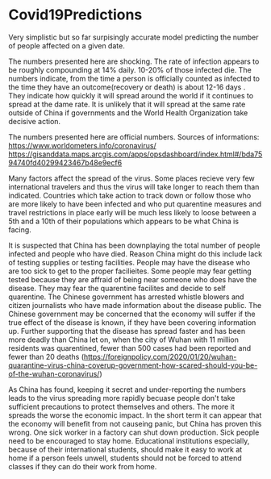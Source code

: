 # Covid19Predictions
Very simplistic but so far surpisingly accurate model predicting the number of people affected on a given date.

The numbers presented here are shocking.  The rate of infection appears to be roughly compounding at 14% daily.  10-20% of those infected die.  The numbers indicate, from the time a person is officially counted as infected to the time they have an outcome(recovery or death) is about 12-16 days .  They indicate how quickly it will spread around the world if it continues to spread at the dame rate.  It is unlikely that it will spread at the same rate outside of China if governments and the World Health Organization take decisive action.

The numbers presented here are official numbers.
Sources of informations: 
  https://www.worldometers.info/coronavirus/
  https://gisanddata.maps.arcgis.com/apps/opsdashboard/index.html#/bda7594740fd40299423467b48e9ecf6

Many factors affect the spread of the virus.  Some places recieve very few international travelers and thus the virus will take longer to reach them than indicated.  Countries which take action to track down or follow those who are more likely to have been infected and who put quarentine measures and travel restrictions in place early will be much less likely to loose between a 5th and a 10th of their populations which appears to be what China is facing.  

It is suspected that China has been downplaying the total number of people infected and people who have died.  Reason China might do this include lack of testing supplies or testing facilities.  People may have the disease who are too sick to get to the proper facilieites.  Some people may fear getting tested because they are affraid of being near someone who does have the disease.  They may fear the quarentine facilites and decide to self quarentine.  The Chinese government has arrested whistle blowers and citizen journalists who have made information about the disease public.  The Chinese government may be concerned that the economy will suffer if the true effect of the disease is known, if they have been covering information up.  Further supporting that the disease has spread faster and has been more deadly than China let on, when the city of Wuhan with 11 million residents was quarentined, fewer than 500 cases had been reported and fewer than 20 deaths (https://foreignpolicy.com/2020/01/20/wuhan-quarantine-virus-china-coverup-government-how-scared-should-you-be-of-the-wuhan-coronavirus/)

As China has found, keeping it secret and under-reporting the numbers leads to the virus spreading more rapidly becuase people don't take sufficient precautions to protect themselves and others.  The more it spreads the worse the economic impact.  In the short term it can appear that the economy will benefit from not causeing panic, but China has proven this wrong.  One sick worker in a factory can shut down production.  Sick people need to be encouraged to stay home.  Educational institutions especially, because of their international students, should make it easy to work at home if a person feels unwell, students should not be forced to attend classes if they can do their work from home.
